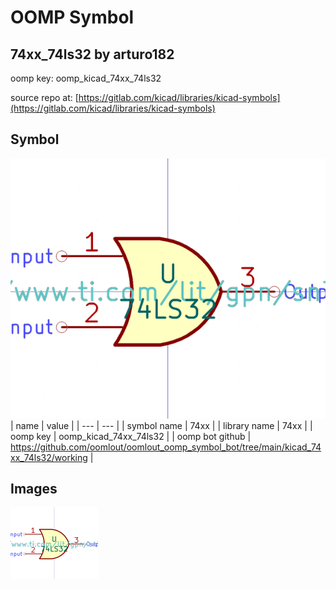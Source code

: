 # OOMP Symbol  
## 74xx_74ls32  by arturo182  
  
oomp key: oomp_kicad_74xx_74ls32  
  
source repo at: [https://gitlab.com/kicad/libraries/kicad-symbols](https://gitlab.com/kicad/libraries/kicad-symbols)  
## Symbol  
  
[![working.png](working_600.png)](working.png)  
| name | value | 
| --- | --- | 
| symbol name | 74xx | 
| library name | 74xx | 
| oomp key | oomp_kicad_74xx_74ls32 | 
| oomp bot github | https://github.com/oomlout/oomlout_oomp_symbol_bot/tree/main/kicad_74xx_74ls32/working | 
## Images  
  
[![working.png](working_140.png)](working.png)  
